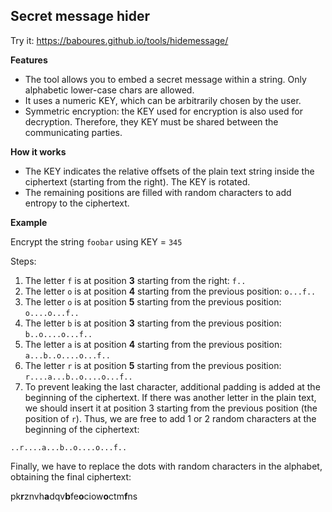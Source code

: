 ## Secret message hider

Try it: https://baboures.github.io/tools/hidemessage/

**Features**
- The tool allows you to embed a secret message within a string. Only alphabetic lower-case chars are allowed.
- It uses a numeric KEY, which can be arbitrarily chosen by the user.
- Symmetric encryption: the KEY used for encryption is also used for decryption. Therefore, they KEY must be shared between the communicating parties.

**How it works**
- The KEY indicates the relative offsets of the plain text string inside the ciphertext (starting from the right). The KEY is rotated.
- The remaining positions are filled with random characters to add entropy to the ciphertext.

**Example**

Encrypt the string `foobar` using KEY = `345`

Steps:

1. The letter `f` is at position **3** starting from the right: `f..`
2. The letter `o` is at position **4** starting from the previous position: `o...f..`
3. The letter `o` is at position **5** starting from the previous position: `o....o...f..`
4. The letter `b` is at position **3** starting from the previous position: `b..o....o...f..`
5. The letter `a` is at position **4** starting from the previous position: `a...b..o....o...f..`
6. The letter `r` is at position **5** starting from the previous position: `r....a...b..o....o...f..`
7. To prevent leaking the last character, additional padding is added at the beginning of the ciphertext. If there was another letter in the plain text, we should insert it at position 3 starting from the previous position (the position of `r`). Thus, we are free to add 1 or 2 random characters at the beginning of the ciphertext:

`..r....a...b..o....o...f..`

Finally, we have to replace the dots with random characters in the alphabet, obtaining the final ciphertext:

pk**r**znvh**a**dqv**b**fe**o**ciow**o**ctm**f**ns
